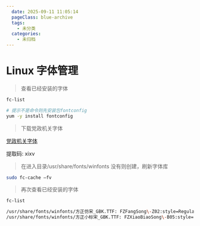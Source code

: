 ```yaml
---
  date: 2025-09-11 11:05:14
  pageClass: blue-archive
  tags:
    - 未分类
  categories:
    - 未归档
---
```


# Linux 字体管理

> 查看已经安装的字体

```sh
fc-list

# 提示不是命令则先安装包fontconfig
yum -y install fontconfig
```

> 下载党政机关字体

[党政机关字体](https://pan.baidu.com/s/1E_Bjfc00P6I6TBZqnS6TYA)

提取码: xixv

> 在进入目录/usr/share/fonts/winfonts 没有则创建，刷新字体库

```sh
sudo fc-cache –fv
```

> 再次查看已经安装的字体

```sh
fc-list

/usr/share/fonts/winfonts/方正仿宋_GBK.TTF: FZFangSong\-Z02:style=Regular
/usr/share/fonts/winfonts/方正小标宋_GBK.TTF: FZXiaoBiaoSong\-B05:style=Regular
